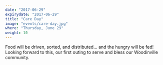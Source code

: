 ```yaml
---
date: "2017-06-29"
expirydate: "2017-06-29"
title: "Care Day"
image: "events/care-day.jpg"
where: "Thursday, June 29"
weight: 10
---
```


Food will be driven, sorted, and distributed... and the hungry will be fed! Looking forward to this, our first outing to serve and bless our Woodinville community.
